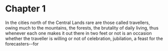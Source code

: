 # Chapter 1



In the cities north of the Central Lands rare are those called travellers, owing much to the mountains, the forests, the brutality of daily living, thus whenever each one makes it out there in two feet or not is an occasion whether the traveller is willing or not of celebration, jubilation, a feast for the forecasters--for 